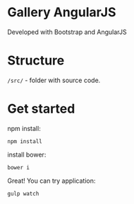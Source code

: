 # Gallery AngularJS
Developed with Bootstrap and AngularJS

# Structure
`/src/` - folder with source code.

# Get started
npm install:
```
npm install
```
install bower:
```
bower i
```
Great! You can try application:
```
gulp watch
```